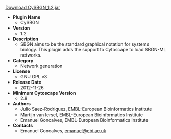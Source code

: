 <a href="CySBGN_1.2.jar">Download CySBGN_1.2.jar</a>

* __Plugin Name__
  * CySBGN
* __Version__
  * 1.2
* __Description__
  * SBGN aims to be the standard graphical notation for systems biology. This plugin adds the support to Cytoscape to load SBGN-ML networks.
* __Category__
  * Network generation
* __License__
  * GNU GPL v3
* __Release Date__
  * 2012-11-26
* __Minimum Cytoscape Version__
  * 2.8
* __Authors__
  * Julio Saez-Rodriguez, EMBL-European Bioinformatics Institute
  * Martijn van Iersel, EMBL-European Bioinformatics Institute
  * Emanuel Goncalves, EMBL-European Bioinformatics Institute
* __Contacts__
  * Emanuel Goncalves, emanuel@ebi.ac.uk
